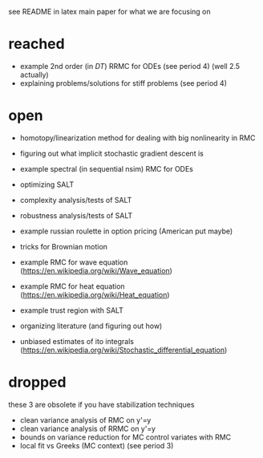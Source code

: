 see README in latex main paper for what we are focusing on

# reached

- example $2$nd order (in $DT$) RRMC for ODEs (see period 4) (well 2.5 actually)
- explaining problems/solutions for stiff problems (see period 4)

# open

- homotopy/linearization method for dealing with big nonlinearity in RMC
- figuring out what implicit stochastic gradient descent is

- example spectral (in sequential nsim) RMC for ODEs

- optimizing SALT
- complexity analysis/tests of SALT
- robustness analysis/tests of SALT

- example russian roulette in option pricing (American put maybe)
- tricks for Brownian motion

- example RMC for wave equation (https://en.wikipedia.org/wiki/Wave_equation)
- example RMC for heat equation (https://en.wikipedia.org/wiki/Heat_equation)

- example trust region with SALT

- organizing literature (and figuring out how)

- unbiased estimates of ito integrals (https://en.wikipedia.org/wiki/Stochastic_differential_equation)

# dropped

these $3$ are obsolete if you have stabilization techniques

- clean variance analysis of RMC on y'=y
- clean variance analysis of RRMC on y'=y
- bounds on variance reduction for MC control variates with RMC
- local fit vs Greeks (MC context) (see period 3)
